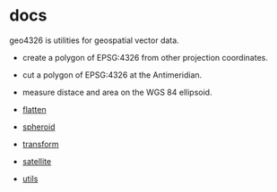 # docs

geo4326 is utilities for geospatial vector data.

- create a polygon of EPSG:4326 from other projection coordinates.
- cut a polygon of EPSG:4326 at the Antimeridian.
- measure distace and area on the WGS 84 ellipsoid.

- [flatten](FLATTEN.md)
- [spheroid](SPHEROID.md)
- [transform](TRANSFORM.md)
- [satellite](SATELLITE.md)
- [utils](UTILS.md)

